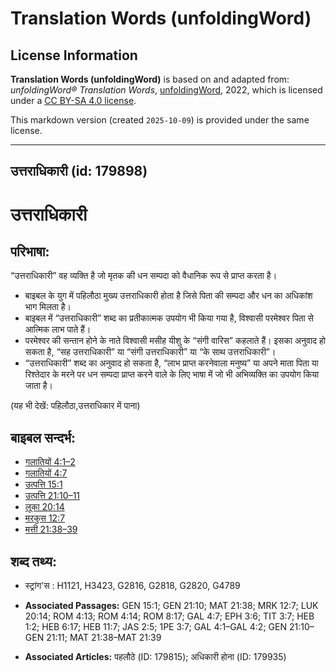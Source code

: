 # Translation Words (unfoldingWord)

## License Information

**Translation Words (unfoldingWord)** is based on and adapted from: _unfoldingWord® Translation Words_, [unfoldingWord](https://unfoldingword.org/utw), 2022, which is licensed under a [CC BY-SA 4.0 license](https://creativecommons.org/licenses/by-sa/4.0/legalcode.en).

This markdown version (created `2025-10-09`) is provided under the same license.



--------------------------------

## उत्तराधिकारी (id: 179898)

उत्तराधिकारी
============

परिभाषा:
--------

“उत्तराधिकारी” वह व्यक्ति है जो मृतक की धन सम्पदा को वैधानिक रूप से प्राप्त करता है।

* बाइबल के युग में पहिलौठा मुख्य उत्तराधिकारी होता है जिसे पिता की सम्पदा और धन का अधिकांश भाग मिलता है।
* बाइबल में “उत्तराधिकारी” शब्द का प्रतीकात्मक उपयोग भी किया गया है, विश्वासी परमेश्वर पिता से आत्मिक लाभ पाते हैं।
* परमेश्वर की सन्तान होने के नाते विश्वासी मसीह यीशु के “संगी वारिस” कहलाते हैं। इसका अनुवाद हो सकता है, “सह उत्तराधिकारी” या “संगी उत्तराधिकारी” या “के साथ उत्तराधिकारी”।
* “उत्तराधिकारी” शब्द का अनुवाद हो सकता है, “लाभ प्राप्त करनेवाला मनुष्य” या अपने माता पिता या रिश्तेदार के मरने पर धन सम्पदा प्राप्त करने वाले के लिए भाषा में जो भी अभिव्यक्ति का उपयोग किया जाता है।

(यह भी देखें: पहिलौठा,उत्तराधिकार में पाना)

बाइबल सन्दर्भ:
--------------

* [गलातियों 4:1–2](https://ref.ly/Gal4:1-Gal4:2)
* [गलातियों 4:7](https://ref.ly/Gal4:7)
* [उत्पत्ति 15:1](https://ref.ly/Gen15:1)
* [उत्पत्ति 21:10–11](https://ref.ly/Gen21:10-Gen21:11)
* [लूका 20:14](https://ref.ly/Luke20:14)
* [मरकुस 12:7](https://ref.ly/Mark12:7)
* [मत्ती 21:38–39](https://ref.ly/Matt21:38-Matt21:39)

शब्द तथ्य:
----------

* स्ट्रांग'स : H1121, H3423, G2816, G2818, G2820, G4789

* **Associated Passages:** GEN 15:1; GEN 21:10; MAT 21:38; MRK 12:7; LUK 20:14; ROM 4:13; ROM 4:14; ROM 8:17; GAL 4:7; EPH 3:6; TIT 3:7; HEB 1:2; HEB 6:17; HEB 11:7; JAS 2:5; 1PE 3:7; GAL 4:1–GAL 4:2; GEN 21:10–GEN 21:11; MAT 21:38–MAT 21:39
* **Associated Articles:** पहलौठे (ID: 179815); अधिकारी होना (ID: 179935)

